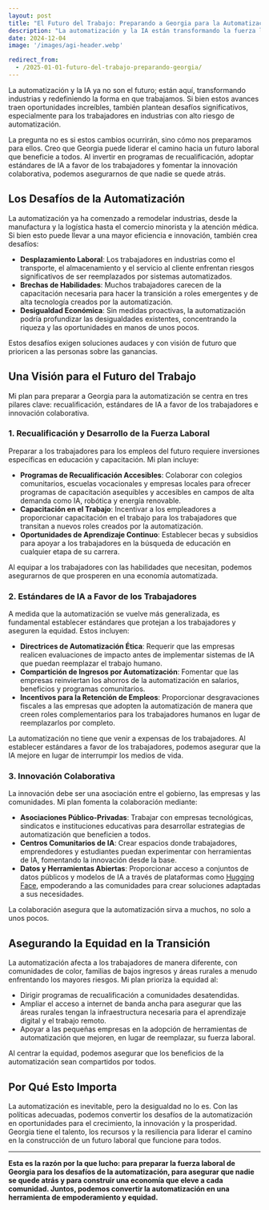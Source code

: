 ```yaml
---
layout: post  
title: "El Futuro del Trabajo: Preparando a Georgia para la Automatización"  
description: "La automatización y la IA están transformando la fuerza laboral. Al invertir en programas de recualificación, estándares de IA a favor de los trabajadores y la innovación colaborativa, podemos asegurar que Georgia prospere en el futuro del trabajo."  
date: 2024-12-04  
image: '/images/agi-header.webp'  

redirect_from:  
  - /2025-01-01-futuro-del-trabajo-preparando-georgia/  
---
```


La automatización y la IA ya no son el futuro; están aquí, transformando industrias y redefiniendo la forma en que trabajamos. Si bien estos avances traen oportunidades increíbles, también plantean desafíos significativos, especialmente para los trabajadores en industrias con alto riesgo de automatización.

La pregunta no es si estos cambios ocurrirán, sino cómo nos preparamos para ellos. Creo que Georgia puede liderar el camino hacia un futuro laboral que beneficie a todos. Al invertir en programas de recualificación, adoptar estándares de IA a favor de los trabajadores y fomentar la innovación colaborativa, podemos asegurarnos de que nadie se quede atrás.

## Los Desafíos de la Automatización

La automatización ya ha comenzado a remodelar industrias, desde la manufactura y la logística hasta el comercio minorista y la atención médica. Si bien esto puede llevar a una mayor eficiencia e innovación, también crea desafíos:

- **Desplazamiento Laboral**: Los trabajadores en industrias como el transporte, el almacenamiento y el servicio al cliente enfrentan riesgos significativos de ser reemplazados por sistemas automatizados.  
- **Brechas de Habilidades**: Muchos trabajadores carecen de la capacitación necesaria para hacer la transición a roles emergentes y de alta tecnología creados por la automatización.  
- **Desigualdad Económica**: Sin medidas proactivas, la automatización podría profundizar las desigualdades existentes, concentrando la riqueza y las oportunidades en manos de unos pocos.  

Estos desafíos exigen soluciones audaces y con visión de futuro que prioricen a las personas sobre las ganancias.

## Una Visión para el Futuro del Trabajo

Mi plan para preparar a Georgia para la automatización se centra en tres pilares clave: recualificación, estándares de IA a favor de los trabajadores e innovación colaborativa.

### 1. **Recualificación y Desarrollo de la Fuerza Laboral**

Preparar a los trabajadores para los empleos del futuro requiere inversiones específicas en educación y capacitación. Mi plan incluye:

- **Programas de Recualificación Accesibles**: Colaborar con colegios comunitarios, escuelas vocacionales y empresas locales para ofrecer programas de capacitación asequibles y accesibles en campos de alta demanda como IA, robótica y energía renovable.  
- **Capacitación en el Trabajo**: Incentivar a los empleadores a proporcionar capacitación en el trabajo para los trabajadores que transitan a nuevos roles creados por la automatización.  
- **Oportunidades de Aprendizaje Continuo**: Establecer becas y subsidios para apoyar a los trabajadores en la búsqueda de educación en cualquier etapa de su carrera.  

Al equipar a los trabajadores con las habilidades que necesitan, podemos asegurarnos de que prosperen en una economía automatizada.

### 2. **Estándares de IA a Favor de los Trabajadores**

A medida que la automatización se vuelve más generalizada, es fundamental establecer estándares que protejan a los trabajadores y aseguren la equidad. Estos incluyen:

- **Directrices de Automatización Ética**: Requerir que las empresas realicen evaluaciones de impacto antes de implementar sistemas de IA que puedan reemplazar el trabajo humano.  
- **Compartición de Ingresos por Automatización**: Fomentar que las empresas reinviertan los ahorros de la automatización en salarios, beneficios y programas comunitarios.  
- **Incentivos para la Retención de Empleos**: Proporcionar desgravaciones fiscales a las empresas que adopten la automatización de manera que creen roles complementarios para los trabajadores humanos en lugar de reemplazarlos por completo.  

La automatización no tiene que venir a expensas de los trabajadores. Al establecer estándares a favor de los trabajadores, podemos asegurar que la IA mejore en lugar de interrumpir los medios de vida.

### 3. **Innovación Colaborativa**

La innovación debe ser una asociación entre el gobierno, las empresas y las comunidades. Mi plan fomenta la colaboración mediante:

- **Asociaciones Público-Privadas**: Trabajar con empresas tecnológicas, sindicatos e instituciones educativas para desarrollar estrategias de automatización que beneficien a todos.  
- **Centros Comunitarios de IA**: Crear espacios donde trabajadores, emprendedores y estudiantes puedan experimentar con herramientas de IA, fomentando la innovación desde la base.  
- **Datos y Herramientas Abiertas**: Proporcionar acceso a conjuntos de datos públicos y modelos de IA a través de plataformas como [Hugging Face](https://huggingface.co/CastroForGeorgia), empoderando a las comunidades para crear soluciones adaptadas a sus necesidades.  

La colaboración asegura que la automatización sirva a muchos, no solo a unos pocos.

## Asegurando la Equidad en la Transición

La automatización afecta a los trabajadores de manera diferente, con comunidades de color, familias de bajos ingresos y áreas rurales a menudo enfrentando los mayores riesgos. Mi plan prioriza la equidad al:

- Dirigir programas de recualificación a comunidades desatendidas.  
- Ampliar el acceso a internet de banda ancha para asegurar que las áreas rurales tengan la infraestructura necesaria para el aprendizaje digital y el trabajo remoto.  
- Apoyar a las pequeñas empresas en la adopción de herramientas de automatización que mejoren, en lugar de reemplazar, su fuerza laboral.  

Al centrar la equidad, podemos asegurar que los beneficios de la automatización sean compartidos por todos.

## Por Qué Esto Importa

La automatización es inevitable, pero la desigualdad no lo es. Con las políticas adecuadas, podemos convertir los desafíos de la automatización en oportunidades para el crecimiento, la innovación y la prosperidad. Georgia tiene el talento, los recursos y la resiliencia para liderar el camino en la construcción de un futuro laboral que funcione para todos.

---

**Esta es la razón por la que lucho: para preparar la fuerza laboral de Georgia para los desafíos de la automatización, para asegurar que nadie se quede atrás y para construir una economía que eleve a cada comunidad. Juntos, podemos convertir la automatización en una herramienta de empoderamiento y equidad.**